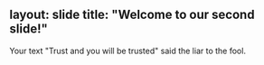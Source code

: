 layout: slide
title: "Welcome to our second slide!"
---
Your text
"Trust and you will be trusted" said the liar to the fool.
